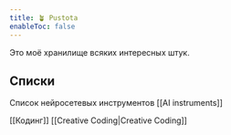 ```yaml
---
title: 🪴 Pustota 
enableToc: false
---
```


Это моё хранилище всяких интересных штук.

## Cписки

Список нейросетевых инструментов 
[[AI instruments]]

[[Кодинг]]
[[Creative Coding|Creative Coding]]


